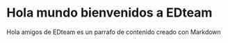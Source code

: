 # Hola mundo bienvenidos a EDteam

Hola amigos de EDteam es un parrafo de contenido creado con Markdown
